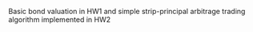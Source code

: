 Basic bond valuation in HW1 and simple strip-principal arbitrage trading algorithm implemented in HW2
